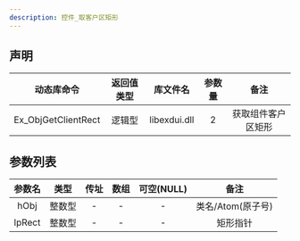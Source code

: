 ```yaml
---
description: 控件_取客户区矩形
---
```





## 声明

|     动态库命令      | 返回值类型 |   库文件名   | 参数量 |        备注        |
| :-----------------: | :--------: | :----------: | :----: | :----------------: |
| Ex_ObjGetClientRect |   逻辑型   | libexdui.dll |   2    | 获取组件客户区矩形 |

## 参数列表

| 参数名 |  类型  | 传址 | 数组 | 可空(NULL) |       备注        |
| :----: | :----: | :--: | :--: | :--------: | :---------------: |
|  hObj  | 整数型 |  -   |  -   |     -      | 类名/Atom(原子号) |
| lpRect | 整数型 |  -   |  -   |     -      |     矩形指针      |

